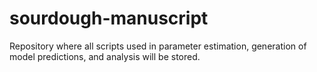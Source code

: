 # sourdough-manuscript
Repository where all scripts used in parameter estimation, generation of model predictions, and analysis will be stored.
